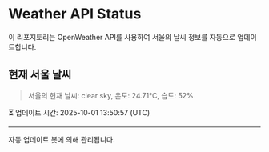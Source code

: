 
# Weather API Status

이 리포지토리는 OpenWeather API를 사용하여 서울의 날씨 정보를 자동으로 업데이트합니다.

## 현재 서울 날씨
> 서울의 현재 날씨: clear sky, 온도: 24.71°C, 습도: 52%

⏳ 업데이트 시간: 2025-10-01 13:50:57 (UTC)

---
자동 업데이트 봇에 의해 관리됩니다.
